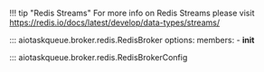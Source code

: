 
!!! tip "Redis Streams"
    For more info on Redis Streams please visit <https://redis.io/docs/latest/develop/data-types/streams/>

::: aiotaskqueue.broker.redis.RedisBroker
    options:
        members:
            - __init__

::: aiotaskqueue.broker.redis.RedisBrokerConfig
